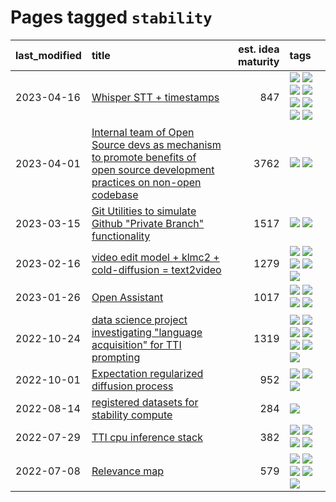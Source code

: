 # Pages tagged `stability`

|last_modified|title|est. idea maturity|tags
|:---|:---|---:|:---|
|2023-04-16|[Whisper STT + timestamps](../whisper-stt-plus-timestamps.md)|847|[![](https://img.shields.io/badge/tag-colab-96f021)](../tags/colab.md) [![](https://img.shields.io/badge/tag-dataset-e7673c)](../tags/dataset.md) [![](https://img.shields.io/badge/tag-experimental-4a3565)](../tags/experimental.md) [![](https://img.shields.io/badge/tag-meta-734214)](../tags/meta.md) [![](https://img.shields.io/badge/tag-prompting-fda5ff)](../tags/prompting.md) [![](https://img.shields.io/badge/tag-publicgood-112e27)](../tags/publicgood.md) [![](https://img.shields.io/badge/tag-stability-2b1421)](../tags/stability.md) [![](https://img.shields.io/badge/tag-tooling-ff6770)](../tags/tooling.md)|
|2023-04-01|[Internal team of Open Source devs as mechanism to promote benefits of open source development practices on non-open codebase](../store_walker.md)|3762|[![](https://img.shields.io/badge/tag-experimental-4a3565)](../tags/experimental.md) [![](https://img.shields.io/badge/tag-stability-2b1421)](../tags/stability.md)|
|2023-03-15|[Git Utilities to simulate Github "Private Branch" functionality](../git_private_branch_utils.md)|1517|[![](https://img.shields.io/badge/tag-stability-2b1421)](../tags/stability.md) [![](https://img.shields.io/badge/tag-tooling-ff6770)](../tags/tooling.md)|
|2023-02-16|[video edit model + klmc2 + cold-diffusion = text2video](../video-edit-model-over-init-video.md)|1279|[![](https://img.shields.io/badge/tag-animation-dc62b7)](../tags/animation.md) [![](https://img.shields.io/badge/tag-meta-734214)](../tags/meta.md) [![](https://img.shields.io/badge/tag-publicgood-112e27)](../tags/publicgood.md) [![](https://img.shields.io/badge/tag-stability-2b1421)](../tags/stability.md) [![](https://img.shields.io/badge/tag-tooling-ff6770)](../tags/tooling.md)|
|2023-01-26|[Open Assistant](../open-assistant.md)|1017|[![](https://img.shields.io/badge/tag-accessibility-eac1b9)](../tags/accessibility.md) [![](https://img.shields.io/badge/tag-publicgood-112e27)](../tags/publicgood.md) [![](https://img.shields.io/badge/tag-stability-2b1421)](../tags/stability.md) [![](https://img.shields.io/badge/tag-wip-6a156e)](../tags/wip.md)|
|2022-10-24|[data science project investigating "language acquisition" for TTI prompting](../tti_language_aqcuisition.md)|1319|[![](https://img.shields.io/badge/tag-alignment-ebbec3)](../tags/alignment.md) [![](https://img.shields.io/badge/tag-dataset-e7673c)](../tags/dataset.md) [![](https://img.shields.io/badge/tag-experimental-4a3565)](../tags/experimental.md) [![](https://img.shields.io/badge/tag-prompting-fda5ff)](../tags/prompting.md) [![](https://img.shields.io/badge/tag-publication-fecb83)](../tags/publication.md) [![](https://img.shields.io/badge/tag-publicgood-112e27)](../tags/publicgood.md) [![](https://img.shields.io/badge/tag-stability-2b1421)](../tags/stability.md)|
|2022-10-01|[Expectation regularized diffusion process](../expectation-regularized-diffusion.md)|952|[![](https://img.shields.io/badge/tag-experimental-4a3565)](../tags/experimental.md) [![](https://img.shields.io/badge/tag-stability-2b1421)](../tags/stability.md) [![](https://img.shields.io/badge/tag-wip-6a156e)](../tags/wip.md)|
|2022-08-14|[registered datasets for stability compute](../registered-datasets-for-sstability-compute.md)|284|[![](https://img.shields.io/badge/tag-stability-2b1421)](../tags/stability.md)|
|2022-07-29|[TTI cpu inference stack](../TTI-cpu-inference-stack.md)|382|[![](https://img.shields.io/badge/tag-accessibility-eac1b9)](../tags/accessibility.md) [![](https://img.shields.io/badge/tag-stability-2b1421)](../tags/stability.md) [![](https://img.shields.io/badge/tag-tooling-ff6770)](../tags/tooling.md) [![](https://img.shields.io/badge/tag-wip-6a156e)](../tags/wip.md)|
|2022-07-08|[Relevance map](../Relevance_map.md)|579|[![](https://img.shields.io/badge/tag-meta-734214)](../tags/meta.md) [![](https://img.shields.io/badge/tag-prompting-fda5ff)](../tags/prompting.md) [![](https://img.shields.io/badge/tag-publication-fecb83)](../tags/publication.md) [![](https://img.shields.io/badge/tag-stability-2b1421)](../tags/stability.md) [![](https://img.shields.io/badge/tag-tooling-ff6770)](../tags/tooling.md)|